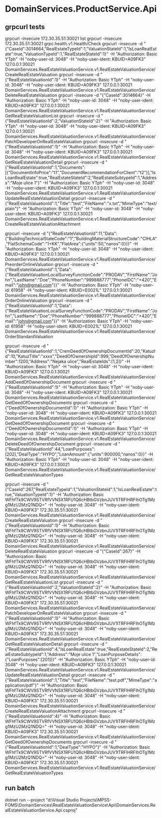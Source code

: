 ﻿# DomainServices.ProductService.Api

## grpcurl tests
grpcurl -insecure 172.30.35.51:30021 list
grpcurl -insecure 172.30.35.51:30021 grpc.health.v1.Health/Check
grpcurl -insecure -d "{\"CaseId\":3014664,\"RealEstateTypeId\":1,\"ValuationStateId\":1,\"IsLoanRealEstate\":true,\"ValuationTypeId\":1,\"RealEstateStateId\":1}" -H "Authorization: Basic YTph" -H "noby-user-id: 3048" -H "noby-user-ident: KBUID=A09FK3" 127.0.0.1:30021 DomainServices.RealEstateValuationService.v1.RealEstateValuationService/CreateRealEstateValuation
grpcurl -insecure -d "{\"RealEstateValuationId\":1}" -H "Authorization: Basic YTph" -H "noby-user-id: 3048" -H "noby-user-ident: KBUID=A09FK3" 127.0.0.1:30021 DomainServices.RealEstateValuationService.v1.RealEstateValuationService/DeleteRealEstateValuation
grpcurl -insecure -d "{\"CaseId\":3014664}" -H "Authorization: Basic YTph" -H "noby-user-id: 3048" -H "noby-user-ident: KBUID=A09FK3" 127.0.0.1:30021 DomainServices.RealEstateValuationService.v1.RealEstateValuationService/GetRealEstateValuationList
grpcurl -insecure -d "{\"RealEstateValuationId\":2,\"ValuationStateId\":2}" -H "Authorization: Basic YTph" -H "noby-user-id: 3048" -H "noby-user-ident: KBUID=A09FK3" 127.0.0.1:30021 DomainServices.RealEstateValuationService.v1.RealEstateValuationService/PatchDeveloperOnRealEstateValuation
grpcurl -insecure -d "{\"RealEstateValuationId\":1}" -H "Authorization: Basic YTph" -H "noby-user-id: 3048" -H "noby-user-ident: KBUID=A09FK3" 127.0.0.1:30021 DomainServices.RealEstateValuationService.v1.RealEstateValuationService/GetRealEstateValuationDetail
grpcurl -insecure -d "{\"RealEstateValuationId\":1,\"Documents\":[{\"DocumentInfoPrice\":\"t1\",\"DocumentRecommendationForClient\":\"t2\"}],\"IsLoanRealEstate\":true,\"RealEstateStateId\":2,\"RealEstateSubtypeId\":1,\"Address\":\"Moje ulice 1\"}" -H "Authorization: Basic YTph" -H "noby-user-id: 3048" -H "noby-user-ident: KBUID=A09FK3" 127.0.0.1:30021 DomainServices.RealEstateValuationService.v1.RealEstateValuationService/UpdateRealEstateValuationDetail
grpcurl -insecure -d "{\"RealEstateValuationId\":1,\"Title\":\"test\",\"FileName\":\"x.txt\",\"MimeType\":\"text/plain\"}" -H "Authorization: Basic YTph" -H "noby-user-id: 3048" -H "noby-user-ident: KBUID=A09FK3" 127.0.0.1:30021 DomainServices.RealEstateValuationService.v1.RealEstateValuationService/CreateRealEstateValuationAttachment

grpcurl -insecure -d "{\"RealEstateValuationId\":11,\"Data\":{\"BuildingTechnicalStateCode\":\"1\",\"BuildingMaterialStructureCode\":\"CIHLA\",\"FlatSchemaCode\":\"1+KK\",\"FlatArea\":{\"units\":50,\"nanos\":0}}}" -H "Authorization: Basic YTph" -H "noby-user-id: 3048" -H "noby-user-ident: KBUID=A09FK3" 127.0.0.1:30021 DomainServices.RealEstateValuationService.v1.RealEstateValuationService/PreorderOnlineValuation
grpcurl -insecure -d "{\"RealEstateValuationId\":1,\"Data\":{\"RealEstateValuationLocalSurveyFunctionCode\":\"PRODAV\",\"FirstName\":\"John\",\"LastName\":\"Doe\",\"PhoneNumber\":\"999888777\",\"PhoneIDC\":\"+420\",\"Email\":\"john@gmail.com\"}}" -H "Authorization: Basic YTph" -H "noby-user-id: 61958" -H "noby-user-ident: KBUID=E0021L" 127.0.0.1:30021 DomainServices.RealEstateValuationService.v1.RealEstateValuationService/OrderOnlineValuation
grpcurl -insecure -d "{\"RealEstateValuationId\":1,\"Data\":{\"RealEstateValuationLocalSurveyFunctionCode\":\"PRODAV\",\"FirstName\":\"John\",\"LastName\":\"Doe\",\"PhoneNumber\":\"999888777\",\"PhoneIDC\":\"+420\",\"Email\":\"john@gmail.com\"}}" -H "Authorization: Basic YTph" -H "noby-user-id: 61958" -H "noby-user-ident: KBUID=E0021L" 127.0.0.1:30021 DomainServices.RealEstateValuationService.v1.RealEstateValuationService/OrderStandardValuation

grpcurl -insecure -d "{\"RealEstateValuationId\":1,\"CremDeedOfOwnershipDocumentId\":20,\"KatuzId\":10,\"KatuzTitle\":\"xxxx\",\"DeedOfOwnershipId\":999,\"DeedOfOwnershipNumber\":1200,\"Address\":\"Nejaka ulice\",\"RealEstateIds\":[1,2]}" -H "Authorization: Basic YTph" -H "noby-user-id: 3048" -H "noby-user-ident: KBUID=A09FK3" 127.0.0.1:30021 DomainServices.RealEstateValuationService.v1.RealEstateValuationService/AddDeedOfOwnershipDocument
grpcurl -insecure -d "{\"RealEstateValuationId\":1}" -H "Authorization: Basic YTph" -H "noby-user-id: 3048" -H "noby-user-ident: KBUID=A09FK3" 127.0.0.1:30021 DomainServices.RealEstateValuationService.v1.RealEstateValuationService/GetDeedOfOwnershipDocuments
grpcurl -insecure -d "{\"DeedOfOwnershipDocumentId\":1}" -H "Authorization: Basic YTph" -H "noby-user-id: 3048" -H "noby-user-ident: KBUID=A09FK3" 127.0.0.1:30021 DomainServices.RealEstateValuationService.v1.RealEstateValuationService/GetDeedOfOwnershipDocument
grpcurl -insecure -d "{\"DeedOfOwnershipDocumentId\":1}" -H "Authorization: Basic YTph" -H "noby-user-id: 3048" -H "noby-user-ident: KBUID=A09FK3" 127.0.0.1:30021 DomainServices.RealEstateValuationService.v1.RealEstateValuationService/DeleteDeedOfOwnershipDocument
grpcurl -insecure -d "{\"RealEstateValuationId\":44,\"LoanPurposes\":[202],\"DealType\":\"HYPO\",\"LoanAmount\":{\"units\":900000,\"nanos\":0}}" -H "Authorization: Basic YTph" -H "noby-user-id: 3048" -H "noby-user-ident: KBUID=A09FK3" 127.0.0.1:30021 DomainServices.RealEstateValuationService.v1.RealEstateValuationService/GetRealEstateValuationTypes

grpcurl -insecure -d "{\"CaseId\":267,\"RealEstateTypeId\":1,\"ValuationStateId\":1,\"IsLoanRealEstate\":true,\"ValuationTypeId\":1}" -H "Authorization: Basic WFhfTk9CWV9STVRfVVNSX1RFU1Q6cHBtbGVzbnJUV1lTRFlHRFIhOTg1Mzg1MzU2MzQ1NDQ=" -H "noby-user-id: 3048" -H "noby-user-ident: KBUID=A09FK3" 172.30.35.51:30021 DomainServices.RealEstateValuationService.v1.RealEstateValuationService/CreateRealEstateValuation
grpcurl -insecure -d "{\"RealEstateValuationId\":1}" -H "Authorization: Basic WFhfTk9CWV9STVRfVVNSX1RFU1Q6cHBtbGVzbnJUV1lTRFlHRFIhOTg1Mzg1MzU2MzQ1NDQ=" -H "noby-user-id: 3048" -H "noby-user-ident: KBUID=A09FK3" 172.30.35.51:30021 DomainServices.RealEstateValuationService.v1.RealEstateValuationService/DeleteRealEstateValuation
grpcurl -insecure -d "{\"CaseId\":267}" -H "Authorization: Basic WFhfTk9CWV9STVRfVVNSX1RFU1Q6cHBtbGVzbnJUV1lTRFlHRFIhOTg1Mzg1MzU2MzQ1NDQ=" -H "noby-user-id: 3048" -H "noby-user-ident: KBUID=A09FK3" 172.30.35.51:30021 DomainServices.RealEstateValuationService.v1.RealEstateValuationService/GetRealEstateValuationList
grpcurl -insecure -d "{\"RealEstateValuationId\":2,\"ValuationStateId\":2}" -H "Authorization: Basic WFhfTk9CWV9STVRfVVNSX1RFU1Q6cHBtbGVzbnJUV1lTRFlHRFIhOTg1Mzg1MzU2MzQ1NDQ=" -H "noby-user-id: 3048" -H "noby-user-ident: KBUID=A09FK3" 172.30.35.51:30021 DomainServices.RealEstateValuationService.v1.RealEstateValuationService/PatchDeveloperOnRealEstateValuation
grpcurl -insecure -d "{\"RealEstateValuationId\":1}" -H "Authorization: Basic WFhfTk9CWV9STVRfVVNSX1RFU1Q6cHBtbGVzbnJUV1lTRFlHRFIhOTg1Mzg1MzU2MzQ1NDQ=" -H "noby-user-id: 3048" -H "noby-user-ident: KBUID=A09FK3" 172.30.35.51:30021 DomainServices.RealEstateValuationService.v1.RealEstateValuationService/GetRealEstateValuationDetail
grpcurl -insecure -d "{\"RealEstateValuationId\":4,\"IsLoanRealEstate\":true,\"RealEstateStateId\":2,\"RealEstateSubtypeId\":1,\"Address\":\"Moje ulice 1\",\"LoanPurposeDetails\":{\"LoanPurposes\":[201]}}" -H "Authorization: Basic YTph" -H "noby-user-id: 3048" -H "noby-user-ident: KBUID=A09FK3" 127.0.0.1:30021 DomainServices.RealEstateValuationService.v1.RealEstateValuationService/UpdateRealEstateValuationDetail
grpcurl -insecure -d "{\"RealEstateValuationId\":1,\"Title\":\"test\",\"FileName\":\"test.pdf\",\"MimeType\":\"application/pdf\"}" -H "Authorization: Basic WFhfTk9CWV9STVRfVVNSX1RFU1Q6cHBtbGVzbnJUV1lTRFlHRFIhOTg1Mzg1MzU2MzQ1NDQ=" -H "noby-user-id: 3048" -H "noby-user-ident: KBUID=A09FK3" 172.30.35.51:30021 DomainServices.RealEstateValuationService.v1.RealEstateValuationService/CreateRealEstateValuationAttachment
grpcurl -insecure -d "{\"RealEstateValuationId\":4}" -H "Authorization: Basic WFhfTk9CWV9STVRfVVNSX1RFU1Q6cHBtbGVzbnJUV1lTRFlHRFIhOTg1Mzg1MzU2MzQ1NDQ=" -H "noby-user-id: 3048" -H "noby-user-ident: KBUID=A09FK3" 172.30.35.51:30021 DomainServices.RealEstateValuationService.v1.RealEstateValuationService/GetDeedOfOwnershipDocuments
grpcurl -insecure -d "{\"RealEstateValuationId\":1,\"DealType\":\"HYPO\"}" -H "Authorization: Basic WFhfTk9CWV9STVRfVVNSX1RFU1Q6cHBtbGVzbnJUV1lTRFlHRFIhOTg1Mzg1MzU2MzQ1NDQ=" -H "noby-user-id: 3048" -H "noby-user-ident: KBUID=A09FK3" 172.30.35.51:30021 DomainServices.RealEstateValuationService.v1.RealEstateValuationService/GetRealEstateValuationTypes

## run batch
dotnet run --project "d:\Visual Studio Projects\MPSS-FOMS\DomainServices\RealEstateValuationService\Api\DomainServices.RealEstateValuationService.Api.csproj"